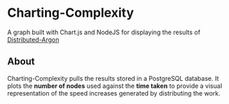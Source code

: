 # Charting-Complexity
A graph built with Chart.js and NodeJS for displaying the results of [Distributed-Argon](http://github.com/McGizzle/Distributed-Argon)

## About
Charting-Complexity pulls the results stored in a PostgreSQL database. It plots the __number of nodes__ used against
the __time taken__ to provide a visual representation of the speed increases generated by distributing the work.

